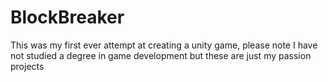 # BlockBreaker
This was my first ever attempt at creating a unity game, please note I have not studied a degree in game development but these are just my passion projects
